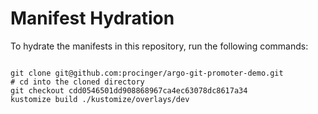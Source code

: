 
# Manifest Hydration

To hydrate the manifests in this repository, run the following commands:

```shell

git clone git@github.com:procinger/argo-git-promoter-demo.git
# cd into the cloned directory
git checkout cdd0546501dd908868967ca4ec63078dc8617a34
kustomize build ./kustomize/overlays/dev
```